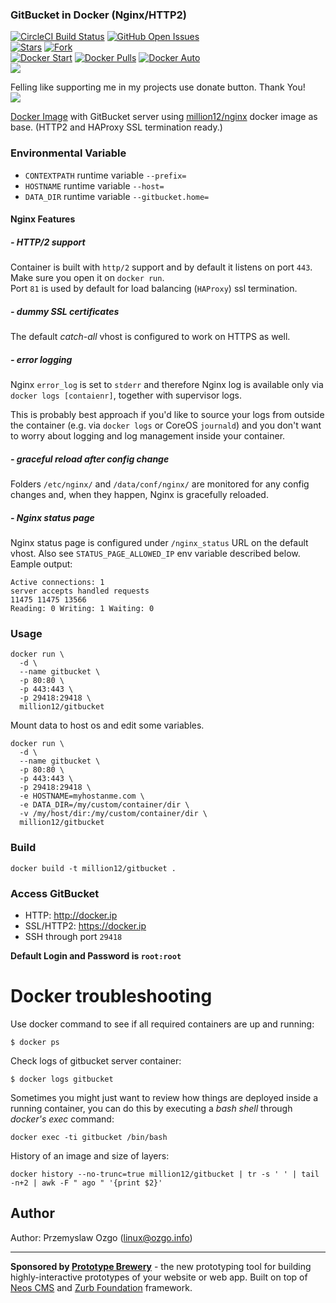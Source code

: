 ### GitBucket in Docker (Nginx/HTTP2)

[![CircleCI Build Status](https://img.shields.io/circleci/project/million12/docker-gitbucket/master.svg)](https://circleci.com/gh/million12/docker-gitbucket)
[![GitHub Open Issues](https://img.shields.io/github/issues/million12/docker-gitbucket.svg)](https://github.com/million12/docker-gitbucket/issues)  
[![Stars](https://img.shields.io/github/stars/million12/docker-gitbucket.svg?style=social&label=Stars)]()
[![Fork](https://img.shields.io/github/forks/million12/docker-gitbucket.svg?style=social&label=Fork)]()  
[![Docker Start](https://img.shields.io/docker/stars/million12/gitbucket.svg)](https://hub.docker.com/r/million12/gitbucket)
[![Docker Pulls](https://img.shields.io/docker/pulls/million12/gitbucket.svg)](https://hub.docker.com/r/million12/gitbucket)
[![Docker Auto](https://img.shields.io/docker/automated/million12/gitbucket.svg)](https://hub.docker.com/r/million12/gitbucket)  
[![](https://img.shields.io/github/release/million12/docker-gitbucket.svg)](http://microbadger.com/images/million12/gitbucket)

Felling like supporting me in my projects use donate button. Thank You!  
[![](https://img.shields.io/badge/donate-PayPal-blue.svg)](https://www.paypal.me/POzgo)

[Docker Image](https://registry.hub.docker.com/u/million12/gitbucket/) with GitBucket server using [million12/nginx](https://hub.docker.com/r/million12/nginx/) docker image as base. (HTTP2 and HAProxy SSL termination ready.)

### Environmental Variable

- `CONTEXTPATH` runtime variable `--prefix=`
- `HOSTNAME` runtime variable `--host=`
- `DATA_DIR` runtime variable `--gitbucket.home=`

#### Nginx Features

##### - HTTP/2 support
Container is built with `http/2` support and by default it listens on port `443`.  
Make sure you open it on `docker run`.  
Port `81` is used by default for load balancing (`HAProxy`) ssl termination.

##### - dummy SSL certificates
The default *catch-all* vhost is configured to work on HTTPS as well.

##### - error logging

Nginx `error_log` is set to `stderr` and therefore Nginx log is available only via `docker logs [contaienr]`, together with supervisor logs.

This is probably best approach if you'd like to source your logs from outside the container (e.g. via `docker logs` or CoreOS `journald`) and you don't want to worry about logging and log management inside your container.

##### - graceful reload after config change

Folders `/etc/nginx/` and `/data/conf/nginx/` are monitored for any config changes and, when they happen, Nginx is gracefully reloaded.

##### - Nginx status page

Nginx status page is configured under `/nginx_status` URL on the default vhost. Also see `STATUS_PAGE_ALLOWED_IP` env variable described below.
Eample output:  

	Active connections: 1
	server accepts handled requests
	11475 11475 13566
	Reading: 0 Writing: 1 Waiting: 0

### Usage

    docker run \
      -d \
      --name gitbucket \
      -p 80:80 \
      -p 443:443 \
      -p 29418:29418 \
      million12/gitbucket

Mount data to host os and edit some variables.

    docker run \
      -d \
      --name gitbucket \
      -p 80:80 \
      -p 443:443 \
      -p 29418:29418 \
      -e HOSTNAME=myhostanme.com \
      -e DATA_DIR=/my/custom/container/dir \
      -v /my/host/dir:/my/custom/container/dir \
      million12/gitbucket

### Build

    docker build -t million12/gitbucket .

### Access GitBucket

- HTTP: http://docker.ip
- SSL/HTTP2: https://docker.ip
- SSH through port `29418`

**Default Login and Password is `root:root`**

Docker troubleshooting
======================

Use docker command to see if all required containers are up and running:
```
$ docker ps
```

Check logs of gitbucket server container:
```
$ docker logs gitbucket
```

Sometimes you might just want to review how things are deployed inside a running
 container, you can do this by executing a _bash shell_ through _docker's
 exec_ command:
```
docker exec -ti gitbucket /bin/bash
```

History of an image and size of layers:
```
docker history --no-trunc=true million12/gitbucket | tr -s ' ' | tail -n+2 | awk -F " ago " '{print $2}'
```

## Author

Author: Przemyslaw Ozgo (<linux@ozgo.info>)

---

**Sponsored by [Prototype Brewery](http://prototypebrewery.io/)** - the new prototyping tool for building highly-interactive prototypes of your website or web app. Built on top of [Neos CMS](https://www.neos.io/) and [Zurb Foundation](http://foundation.zurb.com/) framework.
